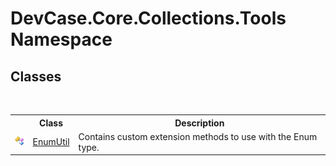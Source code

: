# DevCase.Core.Collections.Tools Namespace
 




## Classes
&nbsp;<table><tr><th></th><th>Class</th><th>Description</th></tr><tr><td>![Public class](media/pubclass.gif "Public class")</td><td><a href="T_DevCase_Core_Collections_Tools_EnumUtil">EnumUtil</a></td><td>
Contains custom extension methods to use with the Enum type.</td></tr></table>&nbsp;
